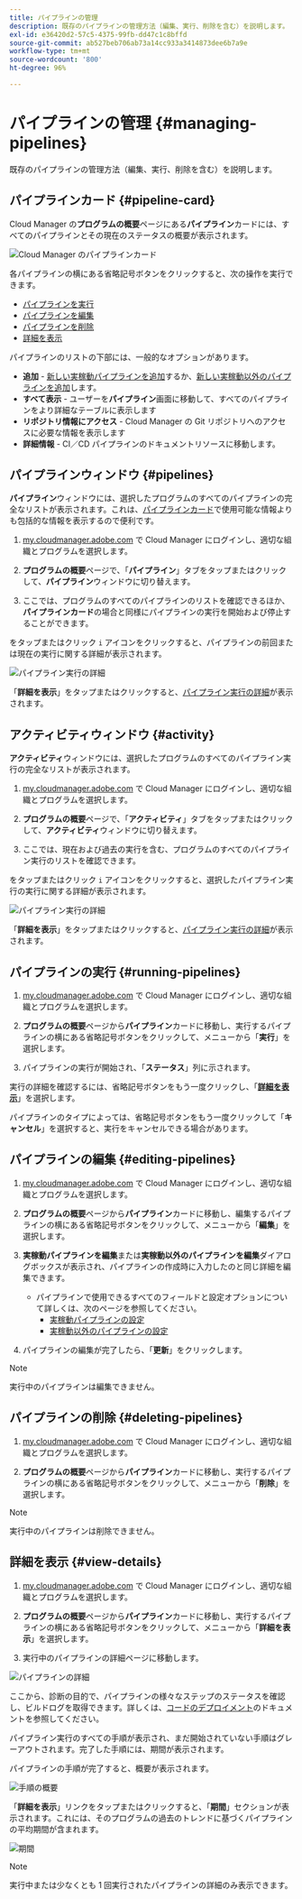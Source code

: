 ```yaml
---
title: パイプラインの管理
description: 既存のパイプラインの管理方法（編集、実行、削除を含む）を説明します。
exl-id: e36420d2-57c5-4375-99fb-dd47c1c8bffd
source-git-commit: ab527beb706ab73a14cc933a3414873dee6b7a9e
workflow-type: tm+mt
source-wordcount: '800'
ht-degree: 96%

---
```



# パイプラインの管理 {#managing-pipelines}

既存のパイプラインの管理方法（編集、実行、削除を含む）を説明します。

## パイプラインカード {#pipeline-card}

Cloud Manager の&#x200B;**プログラムの概要**&#x200B;ページにある&#x200B;**パイプライン**&#x200B;カードには、すべてのパイプラインとその現在のステータスの概要が表示されます。

![Cloud Manager のパイプラインカード](/help/assets/configure-pipelines/pipelines-card.png)

各パイプラインの横にある省略記号ボタンをクリックすると、次の操作を実行できます。

* [パイプラインを実行](#running-pipelines)
* [パイプラインを編集](#editing-pipelines)
* [パイプラインを削除](#deleting-pipelines)
* [詳細を表示](#view-details)

パイプラインのリストの下部には、一般的なオプションがあります。

* **追加** - [新しい実稼動パイプラインを追加](/help/using/production-pipelines.md)するか、[新しい実稼動以外のパイプラインを追加](/help/using/non-production-pipelines.md)します。
* **すべて表示** - ユーザーを&#x200B;**パイプライン**&#x200B;画面に移動して、すべてのパイプラインをより詳細なテーブルに表示します
* **リポジトリ情報にアクセス** - Cloud Manager の Git リポジトリへのアクセスに必要な情報を表示します
* **詳細情報** - CI／CD パイプラインのドキュメントリソースに移動します。

## パイプラインウィンドウ {#pipelines}

**パイプライン**&#x200B;ウィンドウには、選択したプログラムのすべてのパイプラインの完全なリストが表示されます。これは、[パイプラインカード](#pipeline-card)で使用可能な情報よりも包括的な情報を表示するので便利です。

1. [my.cloudmanager.adobe.com](https://my.cloudmanager.adobe.com/) で Cloud Manager にログインし、適切な組織とプログラムを選択します。

1. **プログラムの概要**&#x200B;ページで、「**パイプライン**」タブをタップまたはクリックして、**パイプライン**&#x200B;ウィンドウに切り替えます。

1. ここでは、プログラムのすべてのパイプラインのリストを確認できるほか、**パイプラインカード**&#x200B;の場合と同様にパイプラインの実行を開始および停止することができます。

をタップまたはクリック `i` アイコンをクリックすると、パイプラインの前回または現在の実行に関する詳細が表示されます。

![パイプライン実行の詳細](/help/assets/configure-pipelines/pipeline-status.png)

「**詳細を表示**」をタップまたはクリックすると、[パイプライン実行の詳細](#view-details)が表示されます。

## アクティビティウィンドウ {#activity}

**アクティビティ**&#x200B;ウィンドウには、選択したプログラムのすべてのパイプライン実行の完全なリストが表示されます。

1. [my.cloudmanager.adobe.com](https://my.cloudmanager.adobe.com/) で Cloud Manager にログインし、適切な組織とプログラムを選択します。

1. **プログラムの概要**&#x200B;ページで、「**アクティビティ**」タブをタップまたはクリックして、**アクティビティ**&#x200B;ウィンドウに切り替えます。

1. ここでは、現在および過去の実行を含む、プログラムのすべてのパイプライン実行のリストを確認できます。

をタップまたはクリック `i` アイコンをクリックすると、選択したパイプライン実行の実行に関する詳細が表示されます。

![パイプライン実行の詳細](/help/assets/configure-pipelines/pipeline-activity.png)

「**詳細を表示**」をタップまたはクリックすると、[パイプライン実行の詳細](#view-details)が表示されます。

## パイプラインの実行 {#running-pipelines}

1. [my.cloudmanager.adobe.com](https://my.cloudmanager.adobe.com/) で Cloud Manager にログインし、適切な組織とプログラムを選択します。

1. **プログラムの概要**&#x200B;ページから&#x200B;**パイプライン**&#x200B;カードに移動し、実行するパイプラインの横にある省略記号ボタンをクリックして、メニューから「**実行**」を選択します。

1. パイプラインの実行が開始され、「**ステータス**」列に示されます。

実行の詳細を確認するには、省略記号ボタンをもう一度クリックし、「**[詳細を表示](#view-details)**」を選択します。

パイプラインのタイプによっては、省略記号ボタンをもう一度クリックして「**キャンセル**」を選択すると、実行をキャンセルできる場合があります。

## パイプラインの編集 {#editing-pipelines}

1. [my.cloudmanager.adobe.com](https://my.cloudmanager.adobe.com/) で Cloud Manager にログインし、適切な組織とプログラムを選択します。

1. **プログラムの概要**&#x200B;ページから&#x200B;**パイプライン**&#x200B;カードに移動し、編集するパイプラインの横にある省略記号ボタンをクリックして、メニューから「**編集**」を選択します。

1. **実稼動パイプラインを編集**&#x200B;または&#x200B;**実稼動以外のパイプラインを編集**&#x200B;ダイアログボックスが表示され、パイプラインの作成時に入力したのと同じ詳細を編集できます。

   * パイプラインで使用できるすべてのフィールドと設定オプションについて詳しくは、次のページを参照してください。
      * [実稼動パイプラインの設定](/help/using/production-pipelines.md)
      * [実稼動以外のパイプラインの設定](/help/using/non-production-pipelines.md)

1. パイプラインの編集が完了したら、「**更新**」をクリックします。

>[!NOTE]
>
>実行中のパイプラインは編集できません。

## パイプラインの削除 {#deleting-pipelines}

1. [my.cloudmanager.adobe.com](https://my.cloudmanager.adobe.com/) で Cloud Manager にログインし、適切な組織とプログラムを選択します。

1. **プログラムの概要**&#x200B;ページから&#x200B;**パイプライン**&#x200B;カードに移動し、実行するパイプラインの横にある省略記号ボタンをクリックして、メニューから「**削除**」を選択します。

>[!NOTE]
>
>実行中のパイプラインは削除できません。

## 詳細を表示 {#view-details}

1. [my.cloudmanager.adobe.com](https://my.cloudmanager.adobe.com/) で Cloud Manager にログインし、適切な組織とプログラムを選択します。

1. **プログラムの概要**&#x200B;ページから&#x200B;**パイプライン**&#x200B;カードに移動し、実行するパイプラインの横にある省略記号ボタンをクリックして、メニューから「**詳細を表示**」を選択します。

1. 実行中のパイプラインの詳細ページに移動します。

![パイプラインの詳細](/help/assets/configure-pipelines/pipeline-running-details.png)

ここから、診断の目的で、パイプラインの様々なステップのステータスを確認し、ビルドログを取得できます。詳しくは、[コードのデプロイメント](/help/using/code-deployment.md)のドキュメントを参照してください。

パイプライン実行のすべての手順が表示され、まだ開始されていない手順はグレーアウトされます。完了した手順には、期間が表示されます。

パイプラインの手順が完了すると、概要が表示されます。

![手順の概要](/help/assets/configure-pipelines/pipeline-step.png)

「**詳細を表示**」リンクをタップまたはクリックすると、「**期間**」セクションが表示されます。これには、そのプログラムの過去のトレンドに基づくパイプラインの平均期間が含まれます。

![期間](/help/assets/configure-pipelines/duration.png)

>[!NOTE]
>
>実行中または少なくとも 1 回実行されたパイプラインの詳細のみ表示できます。
